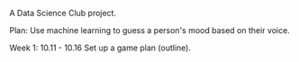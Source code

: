 A Data Science Club project.

Plan: Use machine learning to guess a person's mood based on their voice.

Week 1: 10.11 - 10.16
Set up a game plan (outline).
